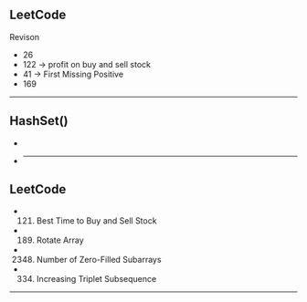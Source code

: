 ## LeetCode

Revison

- 26
- 122 -> profit on buy and sell stock
- 41 -> First Missing Positive
- 169

---

## HashSet()

-
- ***

## LeetCode

- 121. Best Time to Buy and Sell Stock
- 189. Rotate Array
- 2348. Number of Zero-Filled Subarrays
- 334. Increasing Triplet Subsequence

---
